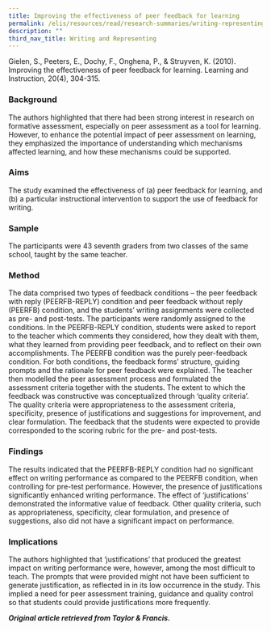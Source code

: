 ```yaml
---
title: Improving the effectiveness of peer feedback for learning
permalink: /elis/resources/read/research-summaries/writing-representing/improving-effectiveness-peer-feedback/
description: ""
third_nav_title: Writing and Representing
---
```

Gielen, S., Peeters, E., Dochy, F., Onghena, P., & Struyven, K. (2010). Improving the effectiveness of peer feedback for learning. Learning and Instruction, 20(4), 304-315.

### Background

The authors highlighted that there had been strong interest in research on formative assessment, especially on peer assessment as a tool for learning. However, to enhance the potential impact of peer assessment on learning, they emphasized the importance of understanding which mechanisms affected learning, and how these mechanisms could be supported.

### Aims

The study examined the effectiveness of (a) peer feedback for learning, and (b) a particular instructional intervention to support the use of feedback for writing.

### Sample

The participants were 43 seventh graders from two classes of the same school, taught by the same teacher.

### Method

The data comprised two types of feedback conditions – the peer feedback with reply (PEERFB-REPLY) condition and peer feedback without reply (PEERFB) condition, and the students’ writing assignments were collected as pre- and post-tests. The participants were randomly assigned to the conditions. In the PEERFB-REPLY condition, students were asked to report to the teacher which comments they considered, how they dealt with them, what they learned from providing peer feedback, and to reflect on their own accomplishments. The PEERFB condition was the purely peer-feedback condition. For both conditions, the feedback forms’ structure, guiding prompts and the rationale for peer feedback were explained. The teacher then modelled the peer assessment process and formulated the assessment criteria together with the students. The extent to which the feedback was constructive was conceptualized through ‘quality criteria’. The quality criteria were appropriateness to the assessment criteria, specificity, presence of justifications and suggestions for improvement, and clear formulation. The feedback that the students were expected to provide corresponded to the scoring rubric for the pre- and post-tests.

### Findings

The results indicated that the PEERFB-REPLY condition had no significant effect on writing performance as compared to the PEERFB condition, when controlling for pre-test performance. However, the presence of justifications significantly enhanced writing performance. The effect of ‘justifications’ demonstrated the informative value of feedback. Other quality criteria, such as appropriateness, specificity, clear formulation, and presence of suggestions, also did not have a significant impact on performance.

### Implications

The authors highlighted that ‘justifications’ that produced the greatest impact on writing performance were, however, among the most difficult to teach. The prompts that were provided might not have been sufficient to generate justification, as reflected in in its low occurrence in the study. This implied a need for peer assessment training, guidance and quality control so that students could provide justifications more frequently.


_**Original article retrieved from Taylor & Francis.**_  

